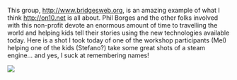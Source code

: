 This group, <a href="http://www.bridgesweb.org" target="_blank">http://www.bridgesweb.org</a>, is an amazing example of what I think <a href="http://on10.net/about.aspx" target="_blank" class="broken_link">http://on10.net</a> is all about. Phil Borges and the other folks involved with this non-profit devote an enormous amount of time to travelling the world and helping kids tell their stories using the new technologies available today. Here is a shot I took today of one of the workshop participants (Mel) helping one of the kids (Stefano?) take some great shots of a steam engine&#8230; and yes, I suck at remembering names!

<img src="http://www.duncanmackenzie.net/images/DSC02448_Thumbnail.jpg" border="0" />